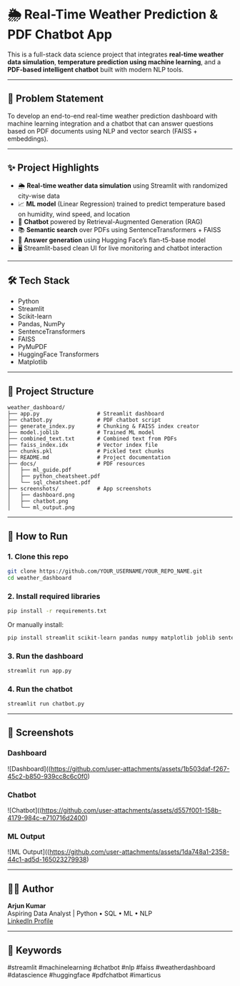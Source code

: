 
# 🌦️ Real-Time Weather Prediction & PDF Chatbot App

This is a full-stack data science project that integrates **real-time weather data simulation**, **temperature prediction using machine learning**, and a **PDF-based intelligent chatbot** built with modern NLP tools.

---

## 🧩 Problem Statement

To develop an end-to-end real-time weather prediction dashboard with machine learning integration and a chatbot that can answer questions based on PDF documents using NLP and vector search (FAISS + embeddings).

---

## ✨ Project Highlights

- 🌦️ **Real-time weather data simulation** using Streamlit with randomized city-wise data
- 📈 **ML model** (Linear Regression) trained to predict temperature based on humidity, wind speed, and location
- 🤖 **Chatbot** powered by Retrieval-Augmented Generation (RAG)
- 📚 **Semantic search** over PDFs using SentenceTransformers + FAISS
- 🧠 **Answer generation** using Hugging Face’s flan-t5-base model
- 🖥️ Streamlit-based clean UI for live monitoring and chatbot interaction

---

## 🛠️ Tech Stack

- Python
- Streamlit
- Scikit-learn
- Pandas, NumPy
- SentenceTransformers
- FAISS
- PyMuPDF
- HuggingFace Transformers
- Matplotlib

---

## 📂 Project Structure

```
weather_dashboard/
├── app.py                  # Streamlit dashboard
├── chatbot.py              # PDF chatbot script
├── generate_index.py       # Chunking & FAISS index creator
├── model.joblib            # Trained ML model
├── combined_text.txt       # Combined text from PDFs
├── faiss_index.idx         # Vector index file
├── chunks.pkl              # Pickled text chunks
├── README.md               # Project documentation
├── docs/                   # PDF resources
│   ├── ml_guide.pdf
│   ├── python_cheatsheet.pdf
│   └── sql_cheatsheet.pdf
├── screenshots/            # App screenshots
│   ├── dashboard.png
│   ├── chatbot.png
│   └── ml_output.png
```

---

## 🚀 How to Run

### 1. Clone this repo
```bash
git clone https://github.com/YOUR_USERNAME/YOUR_REPO_NAME.git
cd weather_dashboard
```

### 2. Install required libraries
```bash
pip install -r requirements.txt
```

Or manually install:
```bash
pip install streamlit scikit-learn pandas numpy matplotlib joblib sentence-transformers faiss-cpu PyMuPDF transformers
```

### 3. Run the dashboard
```bash
streamlit run app.py
```

### 4. Run the chatbot
```bash
streamlit run chatbot.py
```

---

## 📸 Screenshots

### Dashboard
![Dashboard]((https://github.com/user-attachments/assets/1b503daf-f267-45c2-b850-939cc8c6c0f0)

### Chatbot
![Chatbot]((https://github.com/user-attachments/assets/d557f001-158b-4179-984c-e710716d2400)

### ML Output
![ML Output]((https://github.com/user-attachments/assets/1da748a1-2358-44c1-ad5d-165023279938)

---

## 🙋‍♂️ Author

**Arjun Kumar**  
Aspiring Data Analyst | Python • SQL • ML • NLP  
[LinkedIn Profile](https://www.linkedin.com/in/arjun-analytics)

---

## 📌 Keywords
#streamlit #machinelearning #chatbot #nlp #faiss #weatherdashboard #datascience #huggingface #pdfchatbot #imarticus
